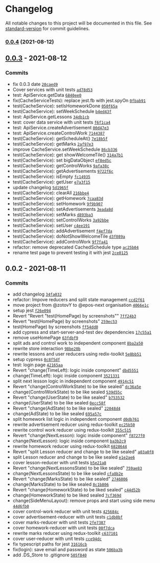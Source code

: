 # Changelog

All notable changes to this project will be documented in this file. See [standard-version](https://github.com/conventional-changelog/standard-version) for commit guidelines.

### [0.0.4](https://github.com/epos-next/web/compare/v0.0.0...v0.0.4) (2021-08-12)

## [0.0.3](https://github.com/epos-next/web/compare/0.0.2...0.0.3) - 2021-08-12

### Commits

- fix 0.0.3 date [`20caed9`](https://github.com/epos-next/web/commit/20caed9daec7d69946478fa71afc8a3819cc5a90)
- Cover services with unit tests [`ad78d53`](https://github.com/epos-next/web/commit/ad78d530755ccf7009917e2292553db62299482b)
- test: ApiService.getData [`6840ee0`](https://github.com/epos-next/web/commit/6840ee0c4b1ec88eb17e4ba049c17f940f34df6f)
- fix(CacheServiceTests): replace jest.fb with jest.spyOn [`0fbab91`](https://github.com/epos-next/web/commit/0fbab919a757213327dc9033172f9a219d26c7c3)
- test(CacheService): setIsHomeworkDone [`050f65a`](https://github.com/epos-next/web/commit/050f65a10cde4e1e0adb5cf6dad627239feacfcf)
- test(CacheService): setWeekSchedule [`b4ed43f`](https://github.com/epos-next/web/commit/b4ed43f8faa6de2d3d5869009bc963c16561b182)
- test: ApiService.getLessons [`34db1cb`](https://github.com/epos-next/web/commit/34db1cb636ce8d3d38f6985e84f6872bd3178eb8)
- test: cover data service with unit tests [`f6f1ca4`](https://github.com/epos-next/web/commit/f6f1ca402f08de9718680157fca6931fff044d32)
- test: ApiService.createAdvertisement [`00d47e3`](https://github.com/epos-next/web/commit/00d47e300e7bcc8818eef07f33c81f947033c5fe)
- test: ApiService.createControlWork [`7144387`](https://github.com/epos-next/web/commit/714438798ae70d3d8661207ca0729b5728979af7)
- test(CacheService): getScheduleAt() [`7e18b5f`](https://github.com/epos-next/web/commit/7e18b5f1e420052003662c8483ad80286990bc9f)
- test(CacheService): getMarks [`2af97e3`](https://github.com/epos-next/web/commit/2af97e36a2a2d1730a8cbed1f8039a40b3388069)
- improve CacheService.setWeekSchedule [`86cb336`](https://github.com/epos-next/web/commit/86cb336cf54a26de7217bdf3354ad535221a6aa3)
- test(CacheService): get showWelcomeTile() [`314a7b1`](https://github.com/epos-next/web/commit/314a7b19143ba1d4a5776763fefa76b0586baa15)
- test(CacheService): set bigDataObject [`ef8ed5c`](https://github.com/epos-next/web/commit/ef8ed5cf1e2247eb841d7992b0f913c54227b621)
- test(CacheService): getControlWorks [`9afa38c`](https://github.com/epos-next/web/commit/9afa38c56ca3cb464a0c03ead1dfee88d5a86419)
- test(CacheService): getAdvertisements [`9722f6c`](https://github.com/epos-next/web/commit/9722f6c338c8c85187416ec5fd9446a3b8faca32)
- test(CacheService): isEmpty [`fc14935`](https://github.com/epos-next/web/commit/fc14935208281e5bd6998fec05c3334366f7e419)
- test(CacheService): getUser [`e7a3f15`](https://github.com/epos-next/web/commit/e7a3f157431697d71acefbee435344ddd8b63abc)
- update changelog [`5d1965f`](https://github.com/epos-next/web/commit/5d1965fa040cf2189381ca45c8a428ced0682e8c)
- test(CacheService): clearAll [`216bbe4`](https://github.com/epos-next/web/commit/216bbe40aeabd4e72ff1b16771de457e9f2b63a4)
- test(CacheService): getHomework [`7caa83d`](https://github.com/epos-next/web/commit/7caa83dd468e327f58795fe43838472ed0d27ffc)
- test(CacheService): setHomework [`9f9b907`](https://github.com/epos-next/web/commit/9f9b90786a185158085dd0408b2496e5c08e20ac)
- test(CacheService): setAdvertisements [`3eada8d`](https://github.com/epos-next/web/commit/3eada8d724629d7c275c995dd845f5b2dfb2dd12)
- test(CacheService): setMarks [`d893ba3`](https://github.com/epos-next/web/commit/d893ba3fb44a63f1f034859208e77c9d1efd853b)
- test(CacheService): setControlWorks [`3a92bbe`](https://github.com/epos-next/web/commit/3a92bbeb583b74f03ff6f80865f715c922efe581)
- test(CacheService): setUser [`c4ee191`](https://github.com/epos-next/web/commit/c4ee191c39a287d3f7b521cb3983ad92c274bcbf)
- test(CacheService): addAdvertisement [`f4ef7da`](https://github.com/epos-next/web/commit/f4ef7daa66732c34a1ee90912d20b47813ee45d4)
- test(CacheService): doNotShowWelcomeTile [`d3f089a`](https://github.com/epos-next/web/commit/d3f089a3cada670be1c4441487cc1b2bf7eb4a34)
- test(CacheService): addControlWork [`9f7fa41`](https://github.com/epos-next/web/commit/9f7fa415877280997f7596ba52a88ad64833b52c)
- refactor: remove deprecated CachedSchedule type [`ac25b04`](https://github.com/epos-next/web/commit/ac25b04f0571b0b6cf0596ec7cb905ac1f8c04aa)
- rename test page to prevent testing it with jest [`2ce0125`](https://github.com/epos-next/web/commit/2ce012552d6768024784e62c16b729564725e2c8)

## 0.0.2 - 2021-08-11

### Commits

- add changelog [`34fa032`](https://github.com/epos-next/web/commit/34fa032c948249f9f32fd88cdf11bbb2d444fd65)
- refactor: Impove reducers and split state management  [`ccd2f61`](https://github.com/epos-next/web/commit/ccd2f6161c00ddd23ffca57f22c8e2d193e3fb97)
- move project from @zotovY to @epos-next organisation [`4066e1c`](https://github.com/epos-next/web/commit/4066e1c61485c1fb45d63afc1d319afd74f99934)
- setup jest [`f26e094`](https://github.com/epos-next/web/commit/f26e0948623b51417fb78f10c610f2d909044e98)
- Revert "Revert "test(HomePage) by screenshots"" [`7ff24b3`](https://github.com/epos-next/web/commit/7ff24b36547cb054adce11825186e9c56d505363)
- Revert "test(HomePage) by screenshots" [`259ec53`](https://github.com/epos-next/web/commit/259ec5319a2ef7d049b24b907bb0db51c1e328cb)
- test(HomePage) by screenshots [`ff54dd0`](https://github.com/epos-next/web/commit/ff54dd052c5df76744ea902f1287cc66b272b06a)
- add cypress and start-server-and-test dev dependencies [`17c55a1`](https://github.com/epos-next/web/commit/17c55a11b4bb8b6dd0638adfcc3dc11b9d3fde37)
- remove useHomePage [`63fdbf9`](https://github.com/epos-next/web/commit/63fdbf98f79ea87283e3048d014340740ef4bba7)
- split ads and control work to independent component [`8ba2a50`](https://github.com/epos-next/web/commit/8ba2a5013d14ce43c5a6728ef8b02710406fb5a8)
- rewrite store interaction [`98be20b`](https://github.com/epos-next/web/commit/98be20be7dec447c6e020301313a74d18f073120)
- rewrite lessons and user reducers using redix-toolkit [`5e8bb51`](https://github.com/epos-next/web/commit/5e8bb5173eda9659b8a2708eb9ac8784366f94a2)
- setup cypress [`0c8f5df`](https://github.com/epos-next/web/commit/0c8f5df48d5aa4c39a07ac9ed68de994a58f8d09)
- test: login page [`42165aa`](https://github.com/epos-next/web/commit/42165aaf758847a767954c1310e6ad91a69c5ce0)
- Revert "change(TimeLeft): logic inside component" [`dbd5551`](https://github.com/epos-next/web/commit/dbd5551fc2722293fb3d6c7f25534f90e7e99785)
- change(TimeLeft): logic inside component [`3521331`](https://github.com/epos-next/web/commit/3521331f22390ad09cc68759a5c22e669d0ee55a)
- split next lesson logic in independent component [`4914c51`](https://github.com/epos-next/web/commit/4914c51eb6484c560aa43b331fba2494536fa54a)
- Revert "change(ControlWorkState) to be like sealed" [`dc36a5e`](https://github.com/epos-next/web/commit/dc36a5e759853c5f4f10f76d7f935a0ef4a02678)
- change(ControlWorkState) to be like sealed [`539d55c`](https://github.com/epos-next/web/commit/539d55cf3aa3e731a99615b09483ade9d4ec38ef)
- Revert "change(UserState) to be like sealed" [`b753532`](https://github.com/epos-next/web/commit/b75353238842f30b1d3edc1dcf12d2593f38e98b)
- change(UserState) to be like sealed [`0ecc58f`](https://github.com/epos-next/web/commit/0ecc58f3ba8d0b53999815a0a671dcda26c27d8c)
- Revert "change(AdState) to be like sealed" [`22048d4`](https://github.com/epos-next/web/commit/22048d4d06c6094e388c269aa05655057c6bbf28)
- change(AdState) to be like sealed [`695a57c`](https://github.com/epos-next/web/commit/695a57c971f4e2563a2f88cbfc97bf8079c4fd0c)
- split homework list logic in independent component [`d0db761`](https://github.com/epos-next/web/commit/d0db7610f25dabd555690093efbdc2658a4d6f04)
- rewrite advertisement reducer using redux-toolkit [`ec25b50`](https://github.com/epos-next/web/commit/ec25b506c0a3195604624f645a9ac4ce4020e56b)
- rewrite control work reducer using redux-toolkit [`355c515`](https://github.com/epos-next/web/commit/355c5157c5f76600906488af94869bbd18c1ebb6)
- Revert "change(NextLesson): logic inside component" [`f8727f0`](https://github.com/epos-next/web/commit/f8727f02c7ef8c59d4ff4e6455772e2f37a108da)
- change(NextLesson): logic inside component [`ba3b2c9`](https://github.com/epos-next/web/commit/ba3b2c9028852d54a064ce6078663493b052a0ca)
- rewrite homework reducer using redux-toolkit [`6828644`](https://github.com/epos-next/web/commit/6828644fe5541d60ecb719aba16d44b25cc736cb)
- Revert "split Lesson reducer and change to be like sealed" [`a03a0f8`](https://github.com/epos-next/web/commit/a03a0f8a24382876d2a476584d6805bb107db2ad)
- split Lesson reducer and change to be like sealed [`e1e2ae6`](https://github.com/epos-next/web/commit/e1e2ae61c7866007360e0e6a77840eecf1c82a4a)
- cover lesson-reducer with unit tests [`b5e21a8`](https://github.com/epos-next/web/commit/b5e21a81cdf51404b6bcc19ba988e8dc2d603d3d)
- Revert "change(NextLessonsState) to be like sealed" [`759ae83`](https://github.com/epos-next/web/commit/759ae83ba523c45dc9e8302994d2c29e459749f0)
- change(NextLessonsState) to be like sealed [`cfa8b2e`](https://github.com/epos-next/web/commit/cfa8b2ee84942c9030637004f39532ad83ba8734)
- Revert "change(MarksState) to be like sealed" [`2746006`](https://github.com/epos-next/web/commit/274600603b19dd76e4f9dbc8e75081b25b17406c)
- change(MarksState) to be like sealed [`8c1b806`](https://github.com/epos-next/web/commit/8c1b8068097571d7314e67a10045c8aea2a86691)
- Revert "change(HomeworkState) to be liked sealed" [`c44d52b`](https://github.com/epos-next/web/commit/c44d52bb720ea3b1e621585afe7b8a6b0d07866c)
- change(HomeworkState) to be liked sealed [`7cf369d`](https://github.com/epos-next/web/commit/7cf369d801d29aaf96761ccd3b61d162162dde24)
- change(SideMenuLayout): remove props and start using side menu [`44d6fb0`](https://github.com/epos-next/web/commit/44d6fb0b410a69a08cf06098878ecf4cb3982bb5)
- cover control-work reducer with unit tests [`425684c`](https://github.com/epos-next/web/commit/425684ce084fad71bc326cc16f430ec249c8de77)
- cover advertisement-reducer with unit tests [`c1db0bf`](https://github.com/epos-next/web/commit/c1db0bf7e5358a2dd708d5c140154e285e84bbd2)
- cover marks-reducer with unit tests [`2fe7387`](https://github.com/epos-next/web/commit/2fe7387d391a1416772fffff219f0023438c5240)
- cover homework-reducer with unit tests [`00f7dca`](https://github.com/epos-next/web/commit/00f7dcad53d4de0396bb15a2a0aef9c116293e6b)
- rewrite marks reducer using redux-toolkit [`c637101`](https://github.com/epos-next/web/commit/c637101e1f20a1ae30862cb9f0399d44dd086d84)
- cover user-reducer with unit tests [`cce94dc`](https://github.com/epos-next/web/commit/cce94dc4c451e6ea80e6d503f3502395d419e6e1)
- fix typescript paths for jest [`31616cb`](https://github.com/epos-next/web/commit/31616cb5bed82d297e53a3ddb0865cba984ac305)
- fix(login): save email and password as state [`506ba3b`](https://github.com/epos-next/web/commit/506ba3bc7241daa3aebf3385bc28e2077929cc46)
- add .DS_Store to .gitignore [`505f840`](https://github.com/epos-next/web/commit/505f8401cf861971305f7ec5e83b05abd349ac05)
